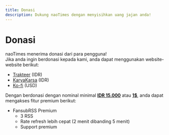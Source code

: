```yaml
---
title: Donasi
description: Dukung naoTimes dengan menyisihkan uang jajan anda!
---
```


# Donasi

naoTimes menerima donasi dari para pengguna!<br />
Jika anda ingin berdonasi kepada kami, anda dapat menggunakan website-website berikut:
- [Trakteer](https://trakteer.id/noaione) (IDR)
- [KaryaKarsa](https://karyakarsa.com/noaione) (IDR)
- [Ko-fi](https://ko-fi.com/noaione) (USD)

Dengan berdonasi dengan nominal minimal <u>**IDR 15.000**</u> atau <u>**1$**</u>, anda dapat mengakses fitur premium berikut:
- FansubRSS Premium
  - 3 RSS
  - Rate refresh lebih cepat (2 menit dibanding 5 menit)
  - Support premium

